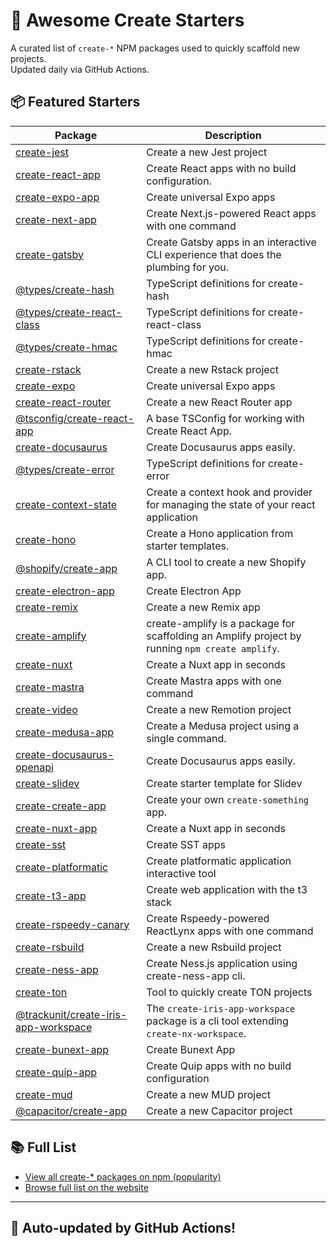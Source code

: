 # 🌱 Awesome Create Starters

A curated list of `create-*` NPM packages used to quickly scaffold new projects.  
Updated daily via GitHub Actions.

## 📦 Featured Starters

| Package | Description |
| ------- | ----------- |
| [create-jest](https://www.npmjs.com/package/create-jest) | Create a new Jest project |
| [create-react-app](https://www.npmjs.com/package/create-react-app) | Create React apps with no build configuration. |
| [create-expo-app](https://www.npmjs.com/package/create-expo-app) | Create universal Expo apps |
| [create-next-app](https://www.npmjs.com/package/create-next-app) | Create Next.js-powered React apps with one command |
| [create-gatsby](https://www.npmjs.com/package/create-gatsby) | Create Gatsby apps in an interactive CLI experience that does the plumbing for you. |
| [@types/create-hash](https://www.npmjs.com/package/@types/create-hash) | TypeScript definitions for create-hash |
| [@types/create-react-class](https://www.npmjs.com/package/@types/create-react-class) | TypeScript definitions for create-react-class |
| [@types/create-hmac](https://www.npmjs.com/package/@types/create-hmac) | TypeScript definitions for create-hmac |
| [create-rstack](https://www.npmjs.com/package/create-rstack) | Create a new Rstack project |
| [create-expo](https://www.npmjs.com/package/create-expo) | Create universal Expo apps |
| [create-react-router](https://www.npmjs.com/package/create-react-router) | Create a new React Router app |
| [@tsconfig/create-react-app](https://www.npmjs.com/package/@tsconfig/create-react-app) | A base TSConfig for working with Create React App. |
| [create-docusaurus](https://www.npmjs.com/package/create-docusaurus) | Create Docusaurus apps easily. |
| [@types/create-error](https://www.npmjs.com/package/@types/create-error) | TypeScript definitions for create-error |
| [create-context-state](https://www.npmjs.com/package/create-context-state) | Create a context hook and provider for managing the state of your react application |
| [create-hono](https://www.npmjs.com/package/create-hono) | Create a Hono application from starter templates. |
| [@shopify/create-app](https://www.npmjs.com/package/@shopify/create-app) | A CLI tool to create a new Shopify app. |
| [create-electron-app](https://www.npmjs.com/package/create-electron-app) | Create Electron App |
| [create-remix](https://www.npmjs.com/package/create-remix) | Create a new Remix app |
| [create-amplify](https://www.npmjs.com/package/create-amplify) | create-amplify is a package for scaffolding an Amplify project by running `npm create amplify`. |
| [create-nuxt](https://www.npmjs.com/package/create-nuxt) | Create a Nuxt app in seconds |
| [create-mastra](https://www.npmjs.com/package/create-mastra) | Create Mastra apps with one command |
| [create-video](https://www.npmjs.com/package/create-video) | Create a new Remotion project |
| [create-medusa-app](https://www.npmjs.com/package/create-medusa-app) | Create a Medusa project using a single command. |
| [create-docusaurus-openapi](https://www.npmjs.com/package/create-docusaurus-openapi) | Create Docusaurus apps easily. |
| [create-slidev](https://www.npmjs.com/package/create-slidev) | Create starter template for Slidev |
| [create-create-app](https://www.npmjs.com/package/create-create-app) | Create your own `create-something` app. |
| [create-nuxt-app](https://www.npmjs.com/package/create-nuxt-app) | Create a Nuxt app in seconds |
| [create-sst](https://www.npmjs.com/package/create-sst) | Create SST apps |
| [create-platformatic](https://www.npmjs.com/package/create-platformatic) | Create platformatic application interactive tool |
| [create-t3-app](https://www.npmjs.com/package/create-t3-app) | Create web application with the t3 stack |
| [create-rspeedy-canary](https://www.npmjs.com/package/create-rspeedy-canary) | Create Rspeedy-powered ReactLynx apps with one command |
| [create-rsbuild](https://www.npmjs.com/package/create-rsbuild) | Create a new Rsbuild project |
| [create-ness-app](https://www.npmjs.com/package/create-ness-app) | Create Ness.js application using create-ness-app cli. |
| [create-ton](https://www.npmjs.com/package/create-ton) | Tool to quickly create TON projects |
| [@trackunit/create-iris-app-workspace](https://www.npmjs.com/package/@trackunit/create-iris-app-workspace) | The `create-iris-app-workspace` package is a cli tool extending `create-nx-workspace`. |
| [create-bunext-app](https://www.npmjs.com/package/create-bunext-app) | Create Bunext App |
| [create-quip-app](https://www.npmjs.com/package/create-quip-app) | Create Quip apps with no build configuration |
| [create-mud](https://www.npmjs.com/package/create-mud) | Create a new MUD project |
| [@capacitor/create-app](https://www.npmjs.com/package/@capacitor/create-app) | Create a new Capacitor project |

## 📚 Full List

- [View all create-* packages on npm (popularity)](https://www.npmjs.com/search?q=create-&ranking=popularity)
- [Browse full list on the website](https://project42da.github.io/awesome-create-starters/)

---

## 🤖 Auto-updated by GitHub Actions!
